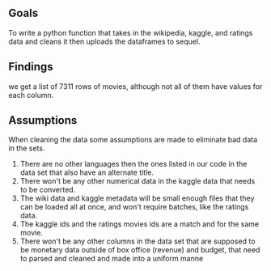 ## Goals
To write a python function that takes in the wikipedia, kaggle, and ratings data and cleans it then uploads the dataframes to sequel.

## Findings
we get a list of 7311 rows of movies, although not all of them have values for each column.

## Assumptions
When cleaning the data some assumptions are made to eliminate bad data in the sets.
1. There are no other languages then the ones listed in our code in the data set that also have an alternate title.
2. There won't be any other numerical data in the kaggle data that needs to be converted.
3. The wiki data and kaggle metadata will be small enough files that they can be loaded all at once, and won't require batches, like the ratings data. 
4. The kaggle ids and the ratings movies ids are a match and for the same movie.
5. There won't be any other columns in the data set that are supposed to be monetary data outside of box office (revenue) and budget, that need to parsed and cleaned and made into a uniform manne
